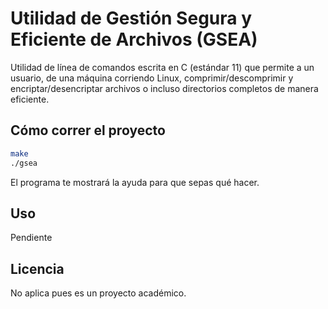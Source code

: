 # Utilidad de Gestión Segura y Eficiente de Archivos (GSEA)

Utilidad de línea de comandos escrita en C (estándar 11) que permite a un
usuario, de una máquina corriendo Linux, comprimir/descomprimir y
encriptar/desencriptar archivos o incluso directorios completos de manera
eficiente.

## Cómo correr el proyecto

```bash
make
./gsea
```

El programa te mostrará la ayuda para que sepas qué hacer.

## Uso

Pendiente

## Licencia

No aplica pues es un proyecto académico.

